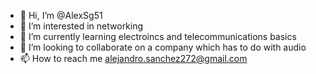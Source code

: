 - 👋 Hi, I’m @AlexSg51
- 👀 I’m interested in networking
- 🌱 I’m currently learning electroincs and telecommunications basics
- 💞️ I’m looking to collaborate on a company which has to do with audio
- 📫 How to reach me alejandro.sanchez272@gmail.com

<!---
AlexSg51/AlexSg51 is a ✨ special ✨ repository because its `README.md` (this file) appears on your GitHub profile.
You can click the Preview link to take a look at your changes.
--->
